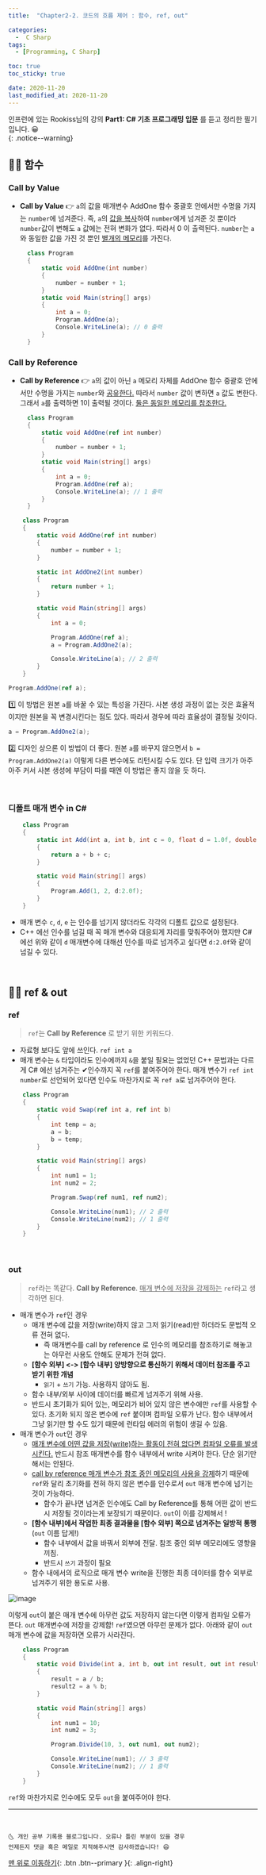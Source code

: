 ```yaml
---
title:  "Chapter2-2. 코드의 흐름 제어 : 함수, ref, out" 

categories:
  -  C Sharp
tags:
  - [Programming, C Sharp]

toc: true
toc_sticky: true

date: 2020-11-20
last_modified_at: 2020-11-20
---
```


인프런에 있는 Rookiss님의 강의 **Part1: C# 기초 프로그래밍 입문** 를 듣고 정리한 필기입니다. 😀  
{: .notice--warning}
 

## 👱‍♀️ 함수

### Call by Value

- **Call by Value** 👉 `a`의 값을 매개변수 AddOne 함수 중괄호 안에서만 수명을 가지는 `number`에 넘겨준다. 즉, `a`의 <u>값을 복사</u>하여 `number`에게 넘겨준 것 뿐이라 `number`값이 변해도 `a` 값에는 전혀 변화가 없다. 따라서 0 이 출력된다. `number`는 `a`와 동일한 값을 가진 것 뿐인 <u>별개의 메모리</u>를 가진다. 
  ```c#
    class Program
    {
        static void AddOne(int number)
        {
            number = number + 1;
        }
        static void Main(string[] args)
        {
            int a = 0;
            Program.AddOne(a);
            Console.WriteLine(a); // 0 출력 
        }
    }
  ```

### Call by Reference

- **Call by Reference** 👉 `a`의 값이 아닌 `a` 메모리 자체를 AddOne 함수 중괄호 안에서만 수명을 가지는 `number`와 <u>공유한다.</u> 따라서 `number` 값이 변하면 `a` 값도 변한다. 그래서 `a`를 출력하면 1이 출력될 것이다. <u>둘은 동일한 메모리를 참조한다.</u>
  ```c#
    class Program
    {
        static void AddOne(ref int number)
        {
            number = number + 1;
        }
        static void Main(string[] args)
        {
            int a = 0;
            Program.AddOne(ref a);
            Console.WriteLine(a); // 1 출력
        }
    }
  ```

```c#
    class Program
    {
        static void AddOne(ref int number)
        {
            number = number + 1;
        }

        static int AddOne2(int number)
        {
            return number + 1;
        }

        static void Main(string[] args)
        {
            int a = 0;

            Program.AddOne(ref a);
            a = Program.AddOne2(a);

            Console.WriteLine(a); // 2 출력 
        }
    }
```
```c#
Program.AddOne(ref a);
```
1️⃣ 이 방법은 원본 `a`를 바꿀 수 있는 특성을 가진다. 사본 생성 과정이 없는 것은 효율적이지만 원본을 꼭 변경시킨다는 점도 있다. 따라서 경우에 따라 효율성이 결정될 것이다.

```c#
a = Program.AddOne2(a);
```
2️⃣ 디자인 상으론 이 방법이 더 좋다. 원본 `a`를 바꾸지 않으면서 `b = Program.AddOne2(a)` 이렇게 다른 변수에도 리턴시킬 수도 있다. 단 입력 크기가 아주아주 커서 사본 생성에 부담이 따를 때엔 이 방법은 좋지 않을 듯 하다.

<br>

### 디폴트 매개 변수 in C#

```c#
    class Program
    {
        static int Add(int a, int b, int c = 0, float d = 1.0f, double e = 3.0)
        {
            return a + b + c;
        }

        static void Main(string[] args)
        {
            Program.Add(1, 2, d:2.0f);
        }
    }
```

- 매개 변수 `c`, `d`, `e` 는 인수를 넘기지 않더라도 각각의 디폴트 값으로 설정된다. 
- C++ 에선 인수를 넘길 때 꼭 매개 변수와 대응되게 자리를 맞춰주어야 했지만 C# 에선 위와 같이 `d` 매개변수에 대해선 인수를 따로 넘겨주고 싶다면 `d:2.0f`와 같이 넘길 수 있다.

<br>

## 👱‍♀️ ref & out

### ref

> `ref`는 **Call by Reference** 로 받기 위한 키워드다.

- 자료형 보다도 앞에 쓰인다. `ref int a`
- 매개 변수는 `&` 타입이라도 인수에까지 `&`을 붙일 필요는 없었던 C++ 문법과는 다르게 C# 에선 넘겨주는 ✔인수까지 꼭 `ref`를 붙여주어야 한다. 매개 변수가 `ref int number`로 선언되어 있다면 인수도 마찬가지로 꼭 `ref a`로 넘겨주어야 한다.

```c#
    class Program
    {
        static void Swap(ref int a, ref int b)
        {
            int temp = a;
            a = b;
            b = temp;
        }

        static void Main(string[] args)
        {
            int num1 = 1;
            int num2 = 2;

            Program.Swap(ref num1, ref num2);

            Console.WriteLine(num1); // 2 출력
            Console.WriteLine(num2); // 1 출력
        }
    }
```

<br>

### out

> `ref`라는 똑같다. **Call by Reference**. <u>매개 변수에 저장을 강제하는</u> `ref`라고 생각하면 된다. 

- 매개 변수가 `ref`인 경우
  - 매개 변수에 값을 저장(write)하지 않고 그저 읽기(read)만 하더라도 문법적 오류 전혀 없다. 
    - 즉 매개변수를 call by reference 로 인수의 메모리를 참조하기로 해놓고는 아무런 사용도 안해도 문제가 전혀 없다. 
  - **[함수 외부] <-> [함수 내부] 양방향으로 통신하기 위해서 데이터 참조를 주고 받기 위한 개념**
    - `읽기` + `쓰기` 가능. 사용하지 않아도 됨.
  - 함수 내부/외부 사이에 데이터를 빠르게 넘겨주기 위해 사용.
  - 반드시 초기화가 되어 있는, 메모리가 비어 있지 않은 변수에만 `ref`를 사용할 수 있다. 초기화 되지 않은 변수에 `ref` 붙이며 컴파일 오류가 난다. 함수 내부에서 그냥 읽기만 할 수도 있기 때문에 런타임 에러의 위험이 생길 수 있음.
- 매개 변수가 `out`인 경우
  - <u>매개 변수에 어떤 값을 저장(write)하는 활동이 전혀 없다면 컴파일 오류를 발생시킨다.</u> 반드시 참조 매개변수를 함수 내부에서 write 시켜야 한다. 단순 읽기만 해서는 안된다.
  - <u>call by reference 매개 변수가 참조 중인 메모리의 사용을 강제</u>하기 때문에 `ref`와 달리 초기화를 전혀 하지 않은 변수를 인수로서 `out` 매개 변수에 넘기는 것이 가능하다.
    - 함수가 끝나면 넘겨준 인수에도 Call by Reference를 통해 어떤 값이 반드시 저장될 것이라는게 보장되기 때문이다. `out`이 이를 강제해서 !
  - **[함수 내부]에서 작업한 최종 결과물을 [함수 외부] 쪽으로 넘겨주는 일방적 통행**  (`out` 이름 답게!)
    - 함수 내부에서 값을 바꿔서 외부에 전달. 참조 중인 외부 메모리에도 영향을 끼침.
    - 반드시 `쓰기` 과정이 필요
  - 함수 내에서의 로직으로 매개 변수 write을 진행한 최종 데이터를 함수 외부로 넘겨주기 위한 용도로 사용.

![image](https://user-images.githubusercontent.com/42318591/99787136-b34eb000-2b62-11eb-9917-646015bfb769.png)

이렇게 `out`이 붙은 매개 변수에 아무런 값도 저장하지 않는다면 이렇게 컴파일 오류가 뜬다. `out` 매개변수에 저장을 강제함! `ref`였으면 아무런 문제가 없다. 아래와 같이 `out` 매개 변수에 값을 저장하면 오류가 사라진다.

```c#
    class Program
    {
        static void Divide(int a, int b, out int result, out int result2)
        {
            result = a / b;
            result2 = a % b;
        }

        static void Main(string[] args)
        {
            int num1 = 10;
            int num2 = 3;

            Program.Divide(10, 3, out num1, out num2);

            Console.WriteLine(num1); // 3 출력
            Console.WriteLine(num2); // 1 출력
        }
    }
```

`ref`와 마찬가지로 인수에도 모두 `out`을 붙여주어야 한다.

***
<br>

    🌜 개인 공부 기록용 블로그입니다. 오류나 틀린 부분이 있을 경우 
    언제든지 댓글 혹은 메일로 지적해주시면 감사하겠습니다! 😄

[맨 위로 이동하기](#){: .btn .btn--primary }{: .align-right}